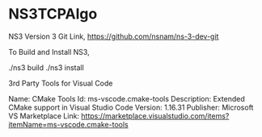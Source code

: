 # NS3TCPAlgo

NS3 Version 3 Git Link, https://github.com/nsnam/ns-3-dev-git

To Build and Install NS3,

  ./ns3 build
  ./ns3 install

3rd Party Tools for Visual Code

Name: CMake Tools
Id: ms-vscode.cmake-tools
Description: Extended CMake support in Visual Studio Code
Version: 1.16.31
Publisher: Microsoft
VS Marketplace Link: https://marketplace.visualstudio.com/items?itemName=ms-vscode.cmake-tools
